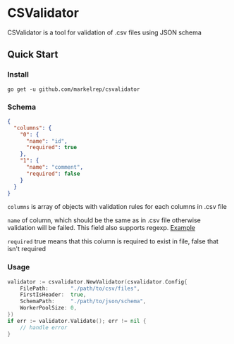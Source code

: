# CSValidator

CSValidator is a tool for validation of .csv files using JSON schema

## Quick Start

### Install
`go get -u github.com/markelrep/csvalidator`

### Schema

```json
{
  "columns": {
    "0": {
      "name": "id",
      "required": true
    },
    "1": {
      "name": "comment",
      "required": false
    } 
  }
}
```
`columns` is array of objects with validation rules for each columns in .csv file

`name` of column, which should be the same as in .csv file otherwise validation will be failed. This field also supports regexp. [Example](https://github.com/markelrep/csvalidator/blob/master/samples/schema_regexp.json)

`required` true means that this column is required to exist in file, false that isn't required

### Usage
```go
validator := csvalidator.NewValidator(csvalidator.Config{
    FilePath:       "./path/to/csv/files",
    FirstIsHeader:  true,
    SchemaPath:     "./path/to/json/schema",
    WorkerPoolSize: 0,
})
if err := validator.Validate(); err != nil {
	// handle error
}
```